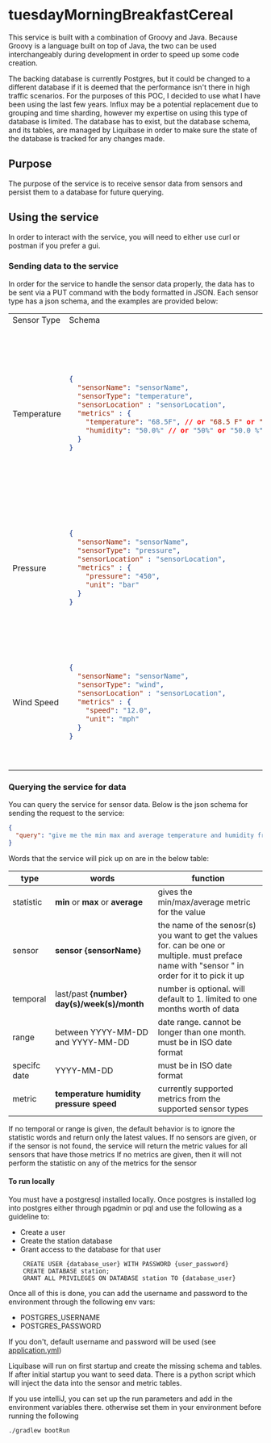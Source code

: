 # tuesdayMorningBreakfastCereal
This service is built with a combination of Groovy and Java. Because Groovy is a language built on top of Java, the two can be used interchangeably during development in order to speed up some code creation.

The backing database is currently Postgres, but it could be changed to a different database if it is deemed that the performance isn't there in high traffic scenarios. For the purposes of this POC, I decided to use what I have been using the last few years.
Influx may be a potential replacement due to grouping and time sharding, however my expertise on using this type of database is limited.
The database has to exist, but the database schema, and its tables, are managed by Liquibase in order to make sure the state of the database is tracked for any changes made.

## Purpose
The purpose of the service is to receive sensor data from sensors and persist them to a database for future querying.

## Using the service
In order to interact with the service, you will need to either use curl or postman if you prefer a gui.
### Sending data to the service
In order for the service to handle the sensor data properly, the data has to be sent via a PUT command with the body formatted in JSON. Each sensor type has a json schema, and the examples are provided below:

<table>
<tr><td> Sensor Type</td><td>Schema</td><td>Notes</td></tr>
<tr><td>Temperature</td><td>

```json
{
  "sensorName": "sensorName",
  "sensorType": "temperature",
  "sensorLocation" : "sensorLocation",
  "metrics" : {
    "temperature": "68.5F", // or "68.5 F" or "-32.0 F" 
    "humidity": "50.0%" // or "50%" or "50.0 %"
  }
}
```
</td>
<td>Temperature can be Celcius or Fahrenheit, but will be stored as Celcius in the database. Currently only one space is allowed between the number value and the unit.</td></tr>
<tr><td>Pressure</td><td>

```json
{
  "sensorName": "sensorName",
  "sensorType": "pressure",
  "sensorLocation" : "sensorLocation",
  "metrics" : {
    "pressure": "450",
    "unit": "bar"
  }
}
```
</td>
<td>Pressure is currently only supported as bar. Conversion should happen before the sensor sends the metrics to the service.</td></tr>
<tr><td>Wind Speed</td><td>

```json
{
  "sensorName": "sensorName",
  "sensorType": "wind",
  "sensorLocation" : "sensorLocation",
  "metrics" : {
    "speed": "12.0",
    "unit": "mph"
  }
}
```
</td>
<td>Currently only mph is supported for wind speed. Conversion should happen before the sensor sends the metrics to the service.</td></tr>
</table>

### Querying the service for data

You can query the service for sensor data. Below is the json schema for sending the request to the service:

```json
{
  "query": "give me the min max and average temperature and humidity from sensor temp-1 for the last three days"
}
```
Words that the service will pick up on are in the below table:

| type         | words                                           | function                                                                                                                                         |
|--------------|-------------------------------------------------|--------------------------------------------------------------------------------------------------------------------------------------------------|
| statistic    | **min** or **max** or **average**               | gives the min/max/average metric for the value                                                                                                   |
| sensor       | **sensor {sensorName}**                         | the name of the senosr(s) you want to get the values for. can be one or multiple. must preface name with "sensor " in order for it to pick it up |
| temporal     | last/past **{number}** **day(s)/week(s)/month** | number is optional. will default to 1. limited to one months worth of data                                                                       |
| range        | between YYYY-MM-DD and YYYY-MM-DD               | date range. cannot be longer than one month. must be in ISO date format                                                                          |
| specifc date | YYYY-MM-DD                                      | must be in ISO date format                                                                                                                       |
| metric       | **temperature humidity pressure speed**         | currently supported metrics from the supported sensor types                                                                                      |
If no temporal or range is given, the default behavior is to ignore the statistic words and return only the latest values.
If no sensors are given, or if the sensor is not found, the service will return the metric values for all sensors that have those metrics
If no metrics are given, then it will not perform the statistic on any of the metrics for the sensor

#### To run locally
You must have a postgresql installed locally.
Once postgres is installed log into postgres either through pgadmin or pql and use the following as a guideline to: 
* Create a user
* Create the station database
* Grant access to the database for that user

```
    CREATE USER {database_user} WITH PASSWORD {user_password}
    CREATE DATABASE station;
    GRANT ALL PRIVILEGES ON DATABASE station TO {database_user}
```
Once all of this is done, you can add the username and password to the environment through the following env vars:
* POSTGRES_USERNAME
* POSTGRES_PASSWORD

If you don't, default username and password will be used (see [application.yml](src/main/resources/application.yaml))

Liquibase will run on first startup and create the missing schema and tables. If after initial startup you want to seed data. There is a python script which will inject the data into the sensor and metric tables.

If you use intelliJ, you can set up the run parameters and add in the environment variables there. otherwise set them in your environment before running the following
```shell
./gradlew bootRun
```